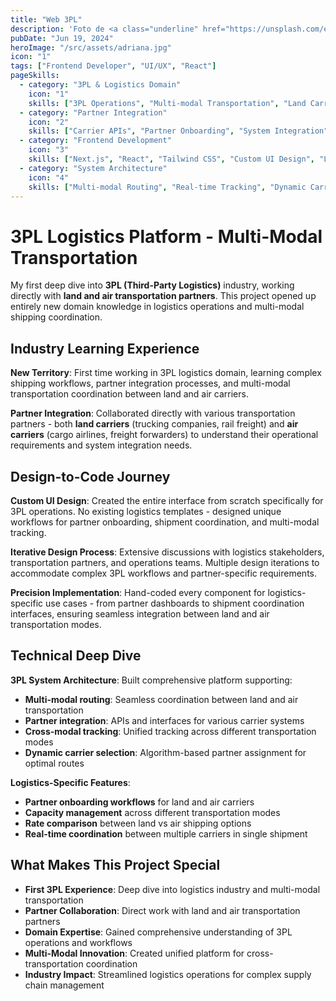 ```yaml
---
title: "Web 3PL"
description: 'Foto de <a class="underline" href="https://unsplash.com/es/@adrigeo_?utm_content=creditCopyText&utm_medium=referral&utm_source=unsplash">Adrianna Geo</a> en <a href="https://unsplash.com/es/fotos/una-pintura-en-el-techo-de-un-edificio-1rBg5YSi00c?utm_content=creditCopyText&utm_medium=referral&utm_source=unsplash" class="underline">Unsplash</a>'
pubDate: "Jun 19, 2024"
heroImage: "/src/assets/adriana.jpg"
icon: "1"
tags: ["Frontend Developer", "UI/UX", "React"]
pageSkills:
  - category: "3PL & Logistics Domain"
    icon: "1"
    skills: ["3PL Operations", "Multi-modal Transportation", "Land Carriers", "Air Carriers", "Logistics Workflow"]
  - category: "Partner Integration"
    icon: "2"
    skills: ["Carrier APIs", "Partner Onboarding", "System Integration", "Cross-modal Coordination", "Rate Management"]
  - category: "Frontend Development"
    icon: "3"
    skills: ["Next.js", "React", "Tailwind CSS", "Custom UI Design", "Logistics-specific Interfaces"]
  - category: "System Architecture"
    icon: "4"
    skills: ["Multi-modal Routing", "Real-time Tracking", "Dynamic Carrier Selection", "Capacity Management", "Performance Optimization"]
---
```


# 3PL Logistics Platform - Multi-Modal Transportation

My first deep dive into **3PL (Third-Party Logistics)** industry, working directly with **land and air transportation partners**. This project opened up entirely new domain knowledge in logistics operations and multi-modal shipping coordination.

## Industry Learning Experience

**New Territory**: First time working in 3PL logistics domain, learning complex shipping workflows, partner integration processes, and multi-modal transportation coordination between land and air carriers.

**Partner Integration**: Collaborated directly with various transportation partners - both **land carriers** (trucking companies, rail freight) and **air carriers** (cargo airlines, freight forwarders) to understand their operational requirements and system integration needs.

## Design-to-Code Journey

**Custom UI Design**: Created the entire interface from scratch specifically for 3PL operations. No existing logistics templates - designed unique workflows for partner onboarding, shipment coordination, and multi-modal tracking.

**Iterative Design Process**: Extensive discussions with logistics stakeholders, transportation partners, and operations teams. Multiple design iterations to accommodate complex 3PL workflows and partner-specific requirements.

**Precision Implementation**: Hand-coded every component for logistics-specific use cases - from partner dashboards to shipment coordination interfaces, ensuring seamless integration between land and air transportation modes.

## Technical Deep Dive

**3PL System Architecture**: Built comprehensive platform supporting:
- **Multi-modal routing**: Seamless coordination between land and air transportation
- **Partner integration**: APIs and interfaces for various carrier systems
- **Cross-modal tracking**: Unified tracking across different transportation modes
- **Dynamic carrier selection**: Algorithm-based partner assignment for optimal routes

**Logistics-Specific Features**: 
- **Partner onboarding workflows** for land and air carriers
- **Capacity management** across different transportation modes  
- **Rate comparison** between land vs air shipping options
- **Real-time coordination** between multiple carriers in single shipment

## What Makes This Project Special

- **First 3PL Experience**: Deep dive into logistics industry and multi-modal transportation
- **Partner Collaboration**: Direct work with land and air transportation partners
- **Domain Expertise**: Gained comprehensive understanding of 3PL operations and workflows  
- **Multi-Modal Innovation**: Created unified platform for cross-transportation coordination
- **Industry Impact**: Streamlined logistics operations for complex supply chain management